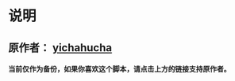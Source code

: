 # 说明
## 原作者： [yichahucha](https://github.com/yichahucha/surge/tree/master)
#### 当前仅作为备份，如果你喜欢这个脚本，请点击上方的链接支持原作者。
